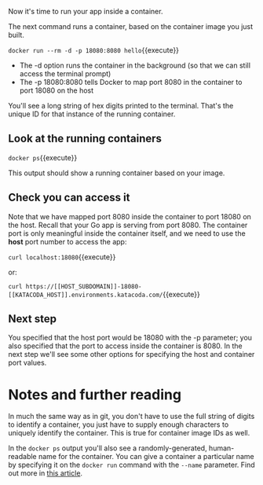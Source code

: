 Now it's time to run your app inside a container. 

The next command runs a container, based on the container image you just built.

`docker run --rm -d -p 18080:8080 hello`{{execute}}

* The -d option runs the container in the background (so that we can still access the terminal prompt)
* The -p 18080:8080 tells Docker to map port 8080 in the container to port 18080 on the host

You'll see a long string of hex digits printed to the terminal. That's the unique ID for that instance of the running container.

## Look at the running containers

`docker ps`{{execute}}

This output should show a running container based on your image.

## Check you can access it

Note that we have mapped port 8080 inside the container to port 18080 on the host. Recall that your Go app is serving from port 8080. The container port is only meaningful inside the container itself, and we need to use the **host** port number to access the app:

`curl localhost:18080`{{execute}}

or:

`curl https://[[HOST_SUBDOMAIN]]-18080-[[KATACODA_HOST]].environments.katacoda.com/`{{execute}}

## Next step

You specified that the host port would be 18080 with the -p parameter; you also specified that the port to access inside the container is 8080. In the next step we'll see some other options for specifying the host and container port values.

# Notes and further reading

In much the same way as in git, you don't have to use the full string of digits to identify a container, you just have to supply enough characters to uniquely identify the container. This is true for container image IDs as well.

In the `docker ps` output you'll also see a randomly-generated, human-readable name for the container. You can give a container a particular name by specifying it on the `docker run` command with the `--name` parameter. Find out more in [this article](https://www.digitalocean.com/community/tutorials/naming-docker-containers-3-tips-for-beginners). 
